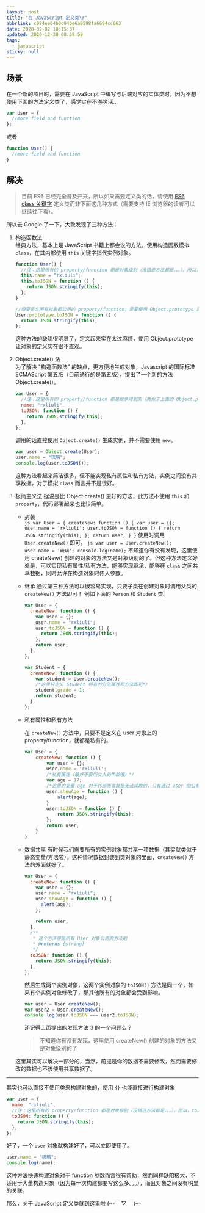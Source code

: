 ```yaml
---
layout: post
title: "在 JavaScript 定义类\r"
abbrlink: c984ee04b0d040e6a9598fa6694cc663
date: 2020-02-02 10:15:37
updated: 2020-12-30 08:39:59
tags:
  - javascript
sticky: null
---
```


## 场景

在一个新的项目时，需要在 JavaScript 中编写与后端对应的实体类时，因为不想使用下面的方法定义类了，感觉实在不够灵活...

```js
var User = {
  //more field and function
};
```

或者

```js
function User() {
  //more field and function
}
```

## 解决

> 目前 ES6 已经完全普及开来，所以如果需要定义类的话，请使用 [ES6 class 关键字](https://developer.mozilla.org/zh-CN/docs/Web/JavaScript/Reference/Classes) 定义类而非下面这几种方式（需要支持 IE 浏览器的读者可以继续往下看）。

所以去 Google 了一下，大致发现了三种方法：

1.  构造函数法\
    经典方法，基本上是 JavaScript 书籍上都会说的方法。使用构造函数模拟 `class`，在其内部使用 `this` 关键字指代实例对象。

    ```js
    function User() {
      //注：这里所有的 property/function 都是对象级别（没错连方法都是。。。）。所以，toJSON() 方法在每个实例中都有一份，比较浪费内存，可以新建两 个 User 对象 user1,user2，然后使用 user1.toJSON === user2.toJSON 验证一下，你会发现为 false...(2333)
      this.name = "rxliuli";
      this.toJSON = function () {
        return JSON.stringify(this);
      };
    }

    //想要定义所有对象都公用的 property/function，需要使用 Object.prototype 属性（原型），例如下面定义一个公用的 toJSON() 方法
    User.prototype.toJSON = function () {
      return JSON.stringify(this);
    };
    ```

    这种方法的缺陷很明显了，定义起来实在太过麻烦，使用 Object.prototype 让对象的定义实在很不直观。

1.  Object.create() 法\
    为了解决 "构造函数法" 的缺点，更方便地生成对象，Javascript 的国际标准 ECMAScript 第五版（目前通行的是第五版），提出了一个新的方法 Object.create()。

    ```js
    var User = {
      //注：这里所有的 property/function 都是继承得到的（类似于上面的 Object.prototype），所以没有改变的 property/function 只会有一份
      name: "rxliuli",
      toJSON: function () {
        return JSON.stringify(this);
      },
    };
    ```

    调用的话直接使用 `Object.create()` 生成实例，并不需要使用 `new`。

    ```js
    var user = Object.create(User);
    user.name = "琉璃";
    console.log(user.toJSON());
    ```

    这种方法看起来简洁很多，但不能实现私有属性和私有方法，实例之间没有共享数据，对于模拟 `class` 而言并不是很好。

1.  极简主义法
    据说是比 Object.create() 更好的方法，此方法不使用 `this` 和 `property`，代码部署起来也比较简单。

    - 封装\
      `js var User = { createNew: function () { var user = {}; user.name = 'rxliuli'; user.toJSON = function () { return JSON.stringify(this); }; return user; } }`
      使用时调用 `User.createNew()` 即可。
      `js var user = User.createNew(); user.name = '琉璃'; console.log(name);`
      不知道你有没有发现，这里使用 createNew() 创建的对象的方法又是对象级别的了。但这种方法定义好处是，可以实现私有属性/私有方法，能够实现继承，能够在 `class` 之间共享数据，同时允许在构造对象时传入参数。

    - 继承
      通过第三种方法可以很容易实现，只要子类在创建对象时调用父类的 `createNew()` 方法即可！
      例如下面的 `Person` 和 `Student` 类。

      ```js
      var User = {
        createNew: function () {
          var user = {};
          user.name = "rxliuli";
          user.toJSON = function () {
            return JSON.stringify(this);
          };
          return user;
        },
      };

      var Student = {
        createNew: function () {
          var student = User.createNew();
          /*这里只定义 Student 特有的方法属性和方法即可*/
          student.grade = 1;
          return student;
        },
      };
      ```

    - 私有属性和私有方法

      在 `createNew()` 方法中，只要不是定义在 user 对象上的 property/function，就都是私有的。

      ```js
      var User = {
          createNew: function () {
              var user = {};
              user.name = 'rxliuli';
              /*私有属性（最好不要问女人的年龄哦）*/
              var age = 17;
              /*这里的变量 age 对于外部而言就是无法读取的，只有通过 user 的公有方*/法 showAge() 读取
              user.showAge = function () {
                  alert(age);
              }
              user.toJSON = function () {
                  return JSON.stringify(this);
              };
              return user;
          }
      }
      ```

    - 数据共享
      有时候我们需要所有的实例对象都共享一项数据（其实就类似于静态变量/方法啦）。这种情况数据封装到类对象的里面，`createNew()` 方法的外面就好了。

      ```js
      var User = {
        createNew: function () {
          var user = {};
          user.name = "rxliuli";
          user.showAge = function () {
            alert(age);
          };

          return user;
        },
        /**
         * 这个方法便是所有 User 对象公用的方法啦
         * @returns {string}
         */
        toJSON: function () {
          return JSON.stringify(this);
        },
      };
      ```

      然后生成两个实例对象，这两个实例对象的 `toJSON()` 方法是同一个，如果有个实例对象修改了，那其他所有的对象都会受到影响。

      ```js
      var user = User.createNew();
      var user2 = User.createNew();
      console.log(user.toJSON === user2.toJSON);
      ```

      还记得上面提出的发现方法 3 的一个问题么？

      > 不知道你有没有发现，这里使用 createNew() 创建的对象的方法又是对象级别的了

    这里其实可以解决一部分的，当然，前提是你的数据不需要修改，然而需要修改的数据也不该使用共享数据了。

---

其实也可以直接不使用类来构建对象的，使用 `{}` 也能直接进行构建对象

```js
var user = {
  name: "rxliuli",
  //注：这里所有的 property/function 都是对象级别（没错连方法都是。。。）。所以，toJSON() 方法在每个实例中都有一份，比较浪费内存
  toJSON: function () {
    return JSON.stringify(this);
  },
};
```

好了，一个 `user` 对象就构建好了，可以立即使用了。

```js
user.name = "琉璃";
console.log(name);
```

这种方法快速构建对象对于 function 参数而言很有帮助，然而同样缺陷极大，不适用于大量构造对象（因为每一次构建都要写这么多。。。），而且对象之间没有明显的关联。

那么，关于 JavaScript 定义类就到这里啦 (〜￣ ▽ ￣)〜
